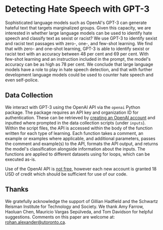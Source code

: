 # Detecting Hate Speech with GPT-3

Sophisticated language models such as OpenAI's GPT-3 can generate hateful text that targets marginalized groups. Given this capacity, we are interested in whether large language models can be used to identify hate speech and classify text as sexist or racist? We use GPT-3 to identify sexist and racist text passages with zero-, one-, and few-shot learning. We find that with zero- and one-shot learning, GPT-3 is able to identify sexist or racist text with an accuracy between 48 per cent and 69 per cent. With few-shot learning and an instruction included in the prompt, the model's accuracy can be as high as 78 per cent. We conclude that large language models have a role to play in hate speech detection, and that with further development language models could be used to counter hate speech and even self-police.

## Data Collection

We interact with GPT-3 using the OpenAI API via the `openai` Python package. The package requires an API key and organization ID for authentication. These can be retrieved by [creating an OpenAI account](https://openai.com/api/) and inputted where prompted in the data collection scripts (under `inputs`). Within the script files, the API is accessed within the body of the function written for each type of learning. Each function takes a comment, an example or examples where applicable, and additional parameters, passes the comment and example(s) to the API, formats the API output, and returns the model's classification alongside information about the inputs. The functions are applied to different datasets using for loops, which can be executed as-is.

Use of the OpenAI API is [not free](https://openai.com/api/pricing/), however each new account is granted 18 USD of credit which should be sufficient for use of our code.

## Thanks 
We gratefully acknowledge the support of Gillian Hadfield and the Schwartz Reisman Institute for Technology and Society. We thank Amy Farrow, Haoluan Chen, Mauricio Vargas Sepúlveda, and Tom Davidson for helpful suggestions. Comments on this paper are welcome at: rohan.alexander@utoronto.ca.
